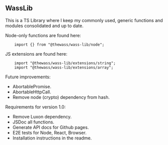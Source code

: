 WassLib
-------
This is a TS Library where I keep my commonly used, generic functions and modules consolidated and up to date.

Node-only functions are found here: 
```
    import {} from "@thewass/wass-lib/node";
```

JS extensions are found here:
```
    import "@thewass/wass-lib/extensions/string";
    import "@thewass/wass-lib/extensions/array";
```

Future improvements:
* AbortablePromise.
* AbortableHttpCall.
* Remove node (crypto) dependency from hash.

Requirements for version 1.0:
* Remove Luxon dependency.
* JSDoc all functions.
* Generate API docs for Github pages.
* E2E tests for Node, React, Browser.
* Installation instructions in the readme.